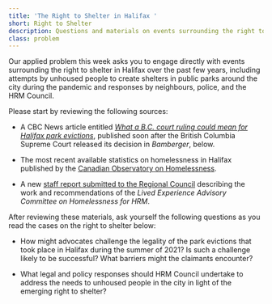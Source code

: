 ```yaml
---
title: 'The Right to Shelter in Halifax '
short: Right to Shelter
description: Questions and materials on events surrounding the right to shelter in Halifax
class: problem
---
```



Our applied problem this week asks you to engage directly with events surrounding the right to shelter in Halifax over the past few years, including attempts by unhoused people to create shelters in public parks around the city during the pandemic and responses by neighbours, police, and the HRM Council. 

Please start by reviewing the following sources:

- A CBC News article entitled *[What a B.C. court ruling could mean for Halifax park evictions](https://www.cbc.ca/news/canada/nova-scotia/what-a-b-c-court-ruling-could-mean-for-halifax-park-evictions-1.6319104)*, published soon after the British Columbia Supreme Court released its decision in *Bamberger*, below.

- The most recent available statistics on homelessness in Halifax published by the [Canadian Observatory on Homelessness](https://www.homelesshub.ca/community-profile/halifax). 

- A new [staff report submitted to the Regional Council](https://cdn.halifax.ca/sites/default/files/documents/city-hall/regional-council/221122rc1519.pdf) describing the work and recommendations of the *Lived Experience Advisory Committee on Homelessness for HRM*. 

After reviewing these materials, ask yourself the following questions as you read the cases on the right to shelter below:

- How might advocates challenge the legality of the park evictions that took place in Halifax during the summer of 2021? Is such a challenge likely to be successful? What barriers might the claimants encounter? 

- What legal and policy responses should HRM Council undertake to address the needs to unhoused people in the city in light of the emerging right to shelter? 
